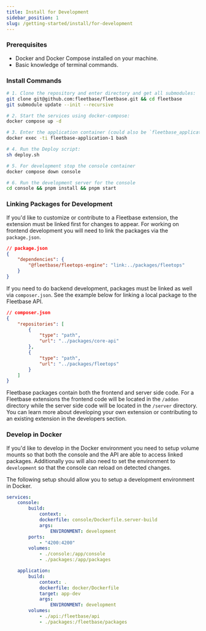 ```yaml
---
title: Install for Development
sidebar_position: 1
slug: /getting-started/install/for-development
---
```


### Prerequisites

- Docker and Docker Compose installed on your machine.
- Basic knowledge of terminal commands.

### Install Commands

```bash
# 1. Clone the repository and enter directory and get all submodules:
git clone git@github.com:fleetbase/fleetbase.git && cd fleetbase
git submodule update --init --recursive

# 2. Start the services using docker-compose:
docker compose up -d

# 3. Enter the application container (could also be `fleetbase_application_1`):
docker exec -ti fleetbase-application-1 bash

# 4. Run the Deploy script:
sh deploy.sh

# 5. For development stop the console container
docker compose down console

# 6. Run the development server for the console
cd console && pnpm install && pnpm start
```

### Linking Packages for Development

If you'd like to customize or contribute to a Fleetbase extension, the extension must be linked first for changes to appear. For working on frontend development you will need to link the packages via the `package.json`.

```json
// package.json
{
    "dependencies": {
        "@fleetbase/fleetops-engine": "link:../packages/fleetops"
    }
}
```

If you need to do backend development, packages must be linked as well via `composer.json`. See the example below for linking a local package to the Fleetbase API.

```json
// composer.json
{
    "repositories": [
        {
            "type": "path",
            "url": "../packages/core-api"
        },
        {
            "type": "path",
            "url": "../packages/fleetops"
        }
    ]
}
```

Fleetbase packages contain both the frontend and server side code. For a Fleetbase extensions the frontend code will be located in the `/addon` directory while the server side code will be located in the `/server` directory. You can learn more about developing your own extension or contributing to an existing extension in the developers section.

### Develop in Docker

If you'd like to develop in the Docker environment you need to setup volume mounts so that both the console and the API are able to access linked packages. Additionally you will also need to set the environment to `development` so that the console can reload on detected changes.

The following setup should allow you to setup a development environment in Docker.

```yml
services:
    console:
        build:
            context: .
            dockerfile: console/Dockerfile.server-build
            args:
                ENVIRONMENT: development
        ports:
            - "4200:4200"
        volumes:
            - ./console:/app/console
            - ./packages:/app/packages

    application:
        build:
            context: .
            dockerfile: docker/Dockerfile
            target: app-dev
            args:
                ENVIRONMENT: development
        volumes:
            - ./api:/fleetbase/api
            - ./packages:/fleetbase/packages
```